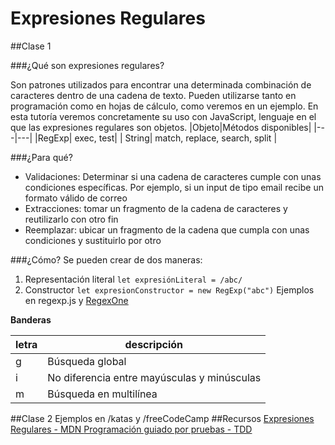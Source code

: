 # Expresiones Regulares

##Clase 1

###¿Qué son expresiones regulares?

Son patrones utilizados para encontrar una determinada combinación de caracteres dentro de una cadena de texto. Pueden utilizarse tanto en programación como en hojas de cálculo, como veremos en un ejemplo.
En esta tutoría veremos concretamente su uso con JavaScript, lenguaje en el que las expresiones regulares son objetos.
|Objeto|Métodos disponibles|
|---|---|
|RegExp| exec, test|
| String| match, replace, search, split |

###¿Para qué?

- Validaciones: Determinar si una cadena de caracteres cumple con unas condiciones específicas. Por ejemplo, si un input de tipo email recibe un formato válido de correo
- Extracciones: tomar un fragmento de la cadena de caracteres y reutilizarlo con otro fin
- Reemplazar: ubicar un fragmento de la cadena que cumpla con unas condiciones y sustituirlo por otro

###¿Cómo?
Se pueden crear de dos maneras:

1. Representación literal
   `let expresiónLiteral = /abc/`
2. Constructor
   `let expresionConstructor = new RegExp("abc")`
Ejemplos en regexp.js y [RegexOne](https://regexone.com/lesson/introduction_abcs)

**Banderas**

| letra | descripción                                 |
| ----- | ------------------------------------------- |
| g     | Búsqueda global                             |
| i     | No diferencia entre mayúsculas y minúsculas |
| m     | Búsqueda en multilínea                      |
##Clase 2
Ejemplos en /katas y /freeCodeCamp
##Recursos
[Expresiones Regulares - MDN
](https://developer.mozilla.org/es/docs/Web/JavaScript/Guide/Regular_Expressions)
[Programación guiado por pruebas - TDD](https://es.wikipedia.org/wiki/Desarrollo_guiado_por_pruebas)